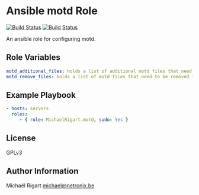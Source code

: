 Ansible motd Role
==================
[![Build Status](https://semaphoreci.com/api/v1/projects/a1942bbc-a453-4574-b692-d028f246b819/459471/badge.svg)](https://semaphoreci.com/michaelrigart/ansible-role-motd) [![Build Status](https://travis-ci.org/michaelrigart/ansible-role-motd.svg?branch=master)](https://travis-ci.org/michaelrigart/ansible-role-motd)

An ansible role for configuring motd.

Role Variables
--------------

```yaml
motd_additional_files: holds a list of additional motd files that need to be transferred to the remote host
motd_remove_files: holds a list of motd files that need to be removed from the remote host
```

Example Playbook
----------------

```yaml
- hosts: servers
  roles:
     - { role: MichaelRigart.motd, sudo: Yes }
```

License
-------

GPLv3

Author Information
------------------

Michaël Rigart <michael@netronix.be>